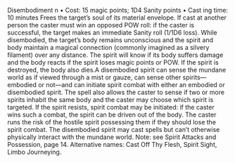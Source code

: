 Disembodiment n
• Cost:  15 magic points; 1D4 Sanity points
•
 Cast
ing time: 10 minutes
Frees the target’s soul of its material envelope. If cast at 
another person the caster must win an opposed POW roll: 
if the caster is successful, the target makes an immediate Sanity roll (1/1D6 loss). While disembodied, the target’s 
body remains unconscious and the spirit and body maintain 
a magical connection (commonly imagined as a silvery 
filament) over any distance. The spirit will know if its 
body suffers damage and the body reacts if the spirit loses 
magic points or POW. If the spirit is destroyed, the body also dies.A disembodied spirit can sense the mundane world as if 
viewed through a mist or gauze, can sense other spirits—
embodied or not—and can initiate spirit combat with 
either an embodied or disembodied spirit. The spell also 
allows the caster to sense if two or more spirits inhabit 
the same body and the caster may choose which spirit is 
targeted. If the spirit resists, spirit combat may be initiated: 
if the caster wins such a combat, the spirit can be driven 
out of the body. The caster runs the risk of the hostile 
spirit possessing them if they should lose the spirit combat.
The disembodied spirit may cast spells but can’t 
otherwise physically interact with the mundane world.
Note: see Spirit Attacks and Possession, page 14.
Alternative names: Cast Off Thy Flesh, Spirit Sight, Limbo 
Journeying.
  

